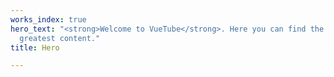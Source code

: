 ```yaml
---
works_index: true
hero_text: "<strong>Welcome to VueTube</strong>. Here you can find the latest and
  greatest content."
title: Hero

---
```

<Hero :text="$page.frontmatter.hero_text" />
<WorksList />
